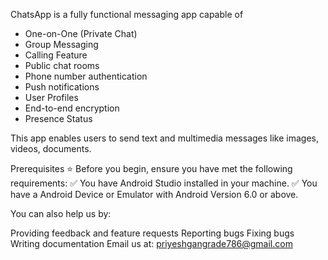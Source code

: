 ChatsApp is a fully functional messaging app capable of 
- One-on-One (Private Chat)
- Group Messaging
- Calling Feature
- Public chat rooms
- Phone number authentication
- Push notifications
- User Profiles
- End-to-end encryption
- Presence Status

This app enables users to send text and multimedia messages like images, videos, documents.


Prerequisites ⭐
Before you begin, ensure you have met the following requirements:
✅   You have Android Studio installed in your machine.
✅   You have a Android Device or Emulator with Android Version 6.0 or above.

You can also help us by:

Providing feedback and feature requests
Reporting bugs
Fixing bugs
Writing documentation
Email us at: priyeshgangrade786@gmail.com
